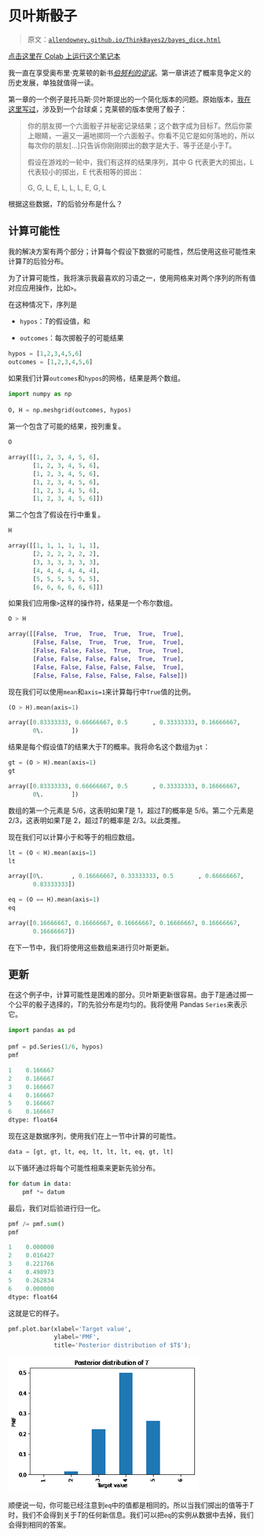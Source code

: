 # 贝叶斯骰子

> 原文：[`allendowney.github.io/ThinkBayes2/bayes_dice.html`](https://allendowney.github.io/ThinkBayes2/bayes_dice.html)

[点击这里在 Colab 上运行这个笔记本](https://colab.research.google.com/github/AllenDowney/ThinkBayes2/blob/master/examples/bayes_dice.ipynb)

我一直在享受奥布里·克莱顿的新书[*伯努利的谬误*](https://aubreyclayton.com/bernoulli)。第一章讲述了概率竞争定义的历史发展，单独就值得一读。

第一章的一个例子是托马斯·贝叶斯提出的一个简化版本的问题。原始版本，[我在这里写过](https://allendowney.blogspot.com/2015/06/bayesian-billiards.html)，涉及到一个台球桌；克莱顿的版本使用了骰子：

> 你的朋友掷一个六面骰子并秘密记录结果；这个数字成为目标*T*。然后你蒙上眼睛，一遍又一遍地掷同一个六面骰子。你看不见它是如何落地的，所以每次你的朋友[…]只告诉你刚刚掷出的数字是大于、等于还是小于*T*。
> 
> 假设在游戏的一轮中，我们有这样的结果序列，其中 G 代表更大的掷出，L 代表较小的掷出，E 代表相等的掷出：
> 
> G, G, L, E, L, L, L, E, G, L

根据这些数据，*T*的后验分布是什么？

## 计算可能性

我的解决方案有两个部分；计算每个假设下数据的可能性，然后使用这些可能性来计算*T*的后验分布。

为了计算可能性，我将演示我最喜欢的习语之一，使用网格来对两个序列的所有值对应应用操作，比如`>`。

在这种情况下，序列是

+   `hypos`：*T*的假设值，和

+   `outcomes`：每次掷骰子的可能结果

```py
hypos = [1,2,3,4,5,6]
outcomes = [1,2,3,4,5,6] 
```

如果我们计算`outcomes`和`hypos`的网格，结果是两个数组。

```py
import numpy as np

O, H = np.meshgrid(outcomes, hypos) 
```

第一个包含了可能的结果，按列重复。

```py
O 
```

```py
array([[1, 2, 3, 4, 5, 6],
       [1, 2, 3, 4, 5, 6],
       [1, 2, 3, 4, 5, 6],
       [1, 2, 3, 4, 5, 6],
       [1, 2, 3, 4, 5, 6],
       [1, 2, 3, 4, 5, 6]]) 
```

第二个包含了假设在行中重复。

```py
H 
```

```py
array([[1, 1, 1, 1, 1, 1],
       [2, 2, 2, 2, 2, 2],
       [3, 3, 3, 3, 3, 3],
       [4, 4, 4, 4, 4, 4],
       [5, 5, 5, 5, 5, 5],
       [6, 6, 6, 6, 6, 6]]) 
```

如果我们应用像`>`这样的操作符，结果是一个布尔数组。

```py
O > H 
```

```py
array([[False,  True,  True,  True,  True,  True],
       [False, False,  True,  True,  True,  True],
       [False, False, False,  True,  True,  True],
       [False, False, False, False,  True,  True],
       [False, False, False, False, False,  True],
       [False, False, False, False, False, False]]) 
```

现在我们可以使用`mean`和`axis=1`来计算每行中`True`值的比例。

```py
(O > H).mean(axis=1) 
```

```py
array([0.83333333, 0.66666667, 0.5       , 0.33333333, 0.16666667,
       0\.        ]) 
```

结果是每个假设值*T*的结果大于*T*的概率。我将命名这个数组为`gt`：

```py
gt = (O > H).mean(axis=1)
gt 
```

```py
array([0.83333333, 0.66666667, 0.5       , 0.33333333, 0.16666667,
       0\.        ]) 
```

数组的第一个元素是 5/6，这表明如果*T*是 1，超过*T*的概率是 5/6。第二个元素是 2/3，这表明如果*T*是 2，超过*T*的概率是 2/3。以此类推。

现在我们可以计算小于和等于的相应数组。

```py
lt = (O < H).mean(axis=1)
lt 
```

```py
array([0\.        , 0.16666667, 0.33333333, 0.5       , 0.66666667,
       0.83333333]) 
```

```py
eq = (O == H).mean(axis=1)
eq 
```

```py
array([0.16666667, 0.16666667, 0.16666667, 0.16666667, 0.16666667,
       0.16666667]) 
```

在下一节中，我们将使用这些数组来进行贝叶斯更新。

## 更新

在这个例子中，计算可能性是困难的部分。贝叶斯更新很容易。由于*T*是通过掷一个公平的骰子选择的，*T*的先验分布是均匀的。我将使用 Pandas `Series`来表示它。

```py
import pandas as pd

pmf = pd.Series(1/6, hypos)
pmf 
```

```py
1    0.166667
2    0.166667
3    0.166667
4    0.166667
5    0.166667
6    0.166667
dtype: float64 
```

现在这是数据序列，使用我们在上一节中计算的可能性。

```py
data = [gt, gt, lt, eq, lt, lt, lt, eq, gt, lt] 
```

以下循环通过将每个可能性相乘来更新先验分布。

```py
for datum in data:
    pmf *= datum 
```

最后，我们对后验进行归一化。

```py
pmf /= pmf.sum()
pmf 
```

```py
1    0.000000
2    0.016427
3    0.221766
4    0.498973
5    0.262834
6    0.000000
dtype: float64 
```

这就是它的样子。

```py
pmf.plot.bar(xlabel='Target value', 
             ylabel='PMF', 
             title='Posterior distribution of $T$'); 
```

![_images/2cdd9367819cda73320cb08dfa72c3215cb420f6cb2d95d167d39c88a06b165b.png](img/a502859d6161a3b40c92c397beb77bd6.png)

顺便说一句，你可能已经注意到`eq`中的值都是相同的。所以当我们掷出的值等于$T$时，我们不会得到关于*T*的任何新信息。我们可以把`eq`的实例从数据中去掉，我们会得到相同的答案。
